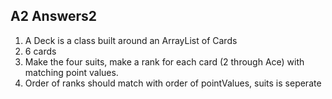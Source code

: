 ## A2 Answers2

1. A Deck is a class built around an ArrayList of Cards
2. 6 cards
3. Make the four suits, make a rank for each card (2 through Ace) with matching point values.
4. Order of ranks should match with order of pointValues, suits is seperate
